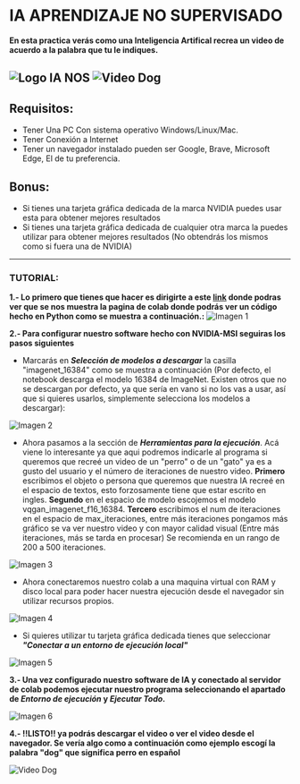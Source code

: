 # **IA APRENDIZAJE NO SUPERVISADO**

**En esta practica verás como una Inteligencia Artifical recrea un video de acuerdo a la palabra que tu le indiques.**


![Logo IA NOS](https://github.com/OrlandoM117/IA-AprendizajeNoSupervisado-EJEMPLO/blob/master/imagenes/aprendizajensia.png) ![Video Dog](https://github.com/OrlandoM117/IA-AprendizajeNoSupervisado-EJEMPLO/blob/master/imagenes/7.png)
------------------------------------------
## **Requisitos**:

- Tener Una PC Con sistema operativo Windows/Linux/Mac.
- Tener Conexión a Internet  
- Tener un navegador instalado pueden ser Google, Brave, Microsoft Edge, El de tu preferencia.

## **Bonus**:

- Si tienes una tarjeta gráfica dedicada de la marca NVIDIA puedes usar esta para obtener mejores resultados
- Si tienes una tarjeta gráfica dedicada de cualquier otra marca la puedes utilizar para obtener mejores resultados (No obtendrás los mismos como si fuera una de NVIDIA)

------------------------------------------
### **TUTORIAL**:

**1.- Lo primero que tienes que hacer es dirigirte a este [link](https://colab.research.google.com/drive/1go6YwMFe5MX6XM9tv-cnQiSTU50N9EeT?authuser=2) donde podras ver que se nos muestra la pagina de colab donde podrás ver un código hecho en Python como se muestra a continuación.:**
![Imagen 1](https://github.com/OrlandoM117/IA-AprendizajeNoSupervisado-EJEMPLO/blob/master/imagenes/1.png)

**2.- Para configurar nuestro software hecho con NVIDIA-MSI seguiras los pasos siguientes**

- Marcarás en ***Selección de modelos a descargar*** la casilla "imagenet_16384" como se muestra a continuación (Por defecto, el notebook descarga el modelo 16384 de ImageNet. Existen otros que no se descargan por defecto, ya que sería en vano si no los vas a usar, así que si quieres usarlos, simplemente selecciona los modelos a descargar):

![Imagen 2](https://github.com/OrlandoM117/IA-AprendizajeNoSupervisado-EJEMPLO/blob/master/imagenes/2.png)

- Ahora pasamos a la sección de ***Herramientas para la ejecución***. Acá viene lo interesante ya que aqui podremos indicarle al programa si queremos que recreé un video de un "perro" o de un "gato" ya es a gusto del usuario y el número de iteraciones de nuestro video. **Primero** escribimos el objeto o persona que queremos que nuestra IA recreé en el espacio de textos, esto forzosamente tiene que estar escrito en ingles. **Segundo** en el espacio de modelo escojemos el modelo vqgan_imagenet_f16_16384. **Tercero** escribimos el num de iteraciones en el espacio de max_iteraciones, entre más iteraciones pongamos más gráfico se va ver nuestro video y con mayor calidad visual (Entre más iteraciones, más se tarda en procesar) Se recomienda en un rango de 200 a 500 iteraciones.
  
![Imagen 3](https://github.com/OrlandoM117/IA-AprendizajeNoSupervisado-EJEMPLO/blob/master/imagenes/3.png)

- Ahora conectaremos nuestro colab a una maquina virtual con RAM y disco local para poder hacer nuestra ejecución desde el navegador sin utilizar recursos propios.
 
![Imagen 4](https://github.com/OrlandoM117/IA-AprendizajeNoSupervisado-EJEMPLO/blob/master/imagenes/4.png)

- Si quieres utilizar tu tarjeta gráfica dedicada tienes que seleccionar ***"Conectar a un entorno de ejecución local"***
  
![Imagen 5](https://github.com/OrlandoM117/IA-AprendizajeNoSupervisado-EJEMPLO/blob/master/imagenes/5.png)

**3.- Una vez configurado nuestro software de IA y conectado al servidor de colab podemos ejecutar nuestro programa seleccionando el apartado de ***Entorno de ejecución*** y ***Ejecutar Todo***.**

![Imagen 6](https://github.com/OrlandoM117/IA-AprendizajeNoSupervisado-EJEMPLO/blob/master/imagenes/6.png)

**4.- !!LISTO!! ya podrás descargar el video o ver el video desde el navegador. Se vería algo como a continuación como ejemplo escogí la palabra "dog" que significa perro en español**

![Video Dog](https://github.com/OrlandoM117/IA-AprendizajeNoSupervisado-EJEMPLO/blob/master/imagenes/7.png)
